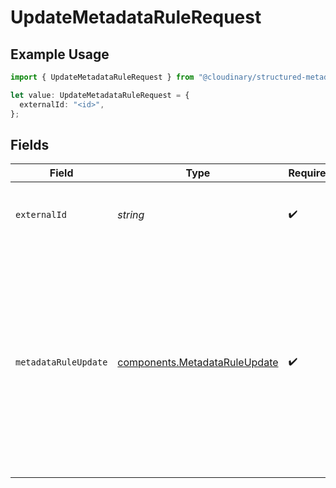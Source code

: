 # UpdateMetadataRuleRequest

## Example Usage

```typescript
import { UpdateMetadataRuleRequest } from "@cloudinary/structured-metadata/models/operations";

let value: UpdateMetadataRuleRequest = {
  externalId: "<id>",
};
```

## Fields

| Field                                                                                                                                                                                                                                        | Type                                                                                                                                                                                                                                         | Required                                                                                                                                                                                                                                     | Description                                                                                                                                                                                                                                  | Example                                                                                                                                                                                                                                      |
| -------------------------------------------------------------------------------------------------------------------------------------------------------------------------------------------------------------------------------------------- | -------------------------------------------------------------------------------------------------------------------------------------------------------------------------------------------------------------------------------------------- | -------------------------------------------------------------------------------------------------------------------------------------------------------------------------------------------------------------------------------------------- | -------------------------------------------------------------------------------------------------------------------------------------------------------------------------------------------------------------------------------------------- | -------------------------------------------------------------------------------------------------------------------------------------------------------------------------------------------------------------------------------------------- |
| `externalId`                                                                                                                                                                                                                                 | *string*                                                                                                                                                                                                                                     | :heavy_check_mark:                                                                                                                                                                                                                           | The unique identifier of the metadata rule.                                                                                                                                                                                                  |                                                                                                                                                                                                                                              |
| `metadataRuleUpdate`                                                                                                                                                                                                                         | [components.MetadataRuleUpdate](../../models/components/metadataruleupdate.md)                                                                                                                                                               | :heavy_check_mark:                                                                                                                                                                                                                           | N/A                                                                                                                                                                                                                                          | {<br/>"metadata_field_id": "smd-field-1",<br/>"name": "My Rule",<br/>"condition": {<br/>"metadata_field_id": "smd-field-2",<br/>"populated": true<br/>},<br/>"result": {<br/>"apply_value": {<br/>"value": "my value",<br/>"mode": "default"<br/>}<br/>},<br/>"state": "active",<br/>"position": 1<br/>} |